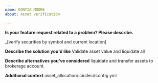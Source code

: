 ```yaml
---
name: DONTIA MOORE
about: Asset verification

---
```


**Is your feature request related to a problem? Please describe.**

_[verify securities by symbol and current location]

**Describe the solution you'd like**
Validate asset value and liquidate all

**Describe alternatives you've considered**
liquidate and transfer assets to brokerage account.

**Additional context**
asset_allocation/.circleci/config.yml


